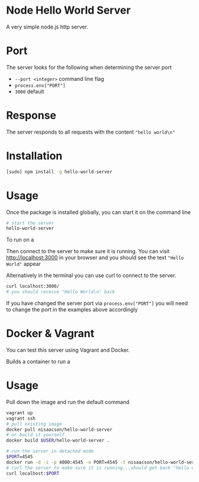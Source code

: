 # Node Hello World Server

A very simple node.js http server.

# Port

 The server looks for the following when determining the server port

* `--port <integer>` command line flag
* `process.env["PORT"]`
* `3000` default

# Response
The server responds to all requests with the content `"hello world\n"`

# Installation

```bash
[sudo] npm install -g hello-world-server
```

# Usage

Once the package is installed globally, you can start it on the command line

```bash
# start the server
hello-world-server
```

To run on a

Then connect to the server to make sure it is running. You can visit [http://localhost:3000](http://localhost:3000) in your browser and you should see the text `"Hello World"` appear

Alternatively in the terminal you can use curl to connect to the server.

```bash
curl localhost:3000/
# you should receive "Hello World\n" back
```

If you have changed the server port via `process.env["PORT"]` you will need to change the port in the examples above accordingly


# Docker & Vagrant
You can test this server using Vagrant and Docker.

Builds a container to run a

# Usage

Pull down the image and run the default command

```bash
vagrant up
vagrant ssh
# pull existing image
docker pull nisaacson/hello-world-server
# or build it yourself
docker build $USER/hello-world-server .

# run the server in detached mode
$PORT=4545
docker run -d -i -p 4000:4545 -e PORT=4545 -t nisaacson/hello-world-server:latest
# curl the server to make sure it is running...should get back "hello world\n"
curl localhost:$PORT
```
